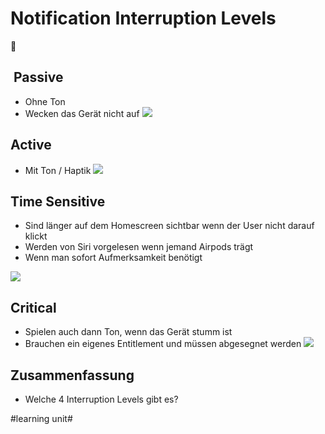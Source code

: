 # Notification Interruption Levels
🔔

##  Passive

- Ohne Ton
- Wecken das Gerät nicht auf
![][image-1]

## Active

- Mit Ton / Haptik
![][image-2]

## Time Sensitive

- Sind länger auf dem Homescreen sichtbar wenn der User nicht darauf klickt
- Werden von Siri vorgelesen wenn jemand Airpods trägt
- Wenn man sofort Aufmerksamkeit benötigt

![][image-3]

## Critical

- Spielen auch dann Ton, wenn das Gerät stumm ist
- Brauchen ein eigenes Entitlement und müssen abgesegnet werden
![][image-4]

## Zusammenfassung

- Welche 4 Interruption Levels gibt es?

[image-1]:	assets/Bildschirm%C2%ADfoto%202023-04-16%20um%2012.54.57.png
[image-2]:	assets/Bildschirm%C2%ADfoto%202023-04-16%20um%2012.55.30.png
[image-3]:	assets/Bildschirm%C2%ADfoto%202023-04-16%20um%2012.55.51.png
[image-4]:	assets/Bildschirm%C2%ADfoto%202023-04-16%20um%2012.56.52.png

#learning unit#